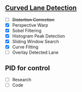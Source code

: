 ## [Curved Lane Detection](https://www.hackster.io/kemfic/curved-lane-detection-34f771)
- [ ] ~~Distortion Correction~~
- [x] Perspective Warp
- [x] Sobel Filtering
- [x] Histogram Peak Detection
- [x] Sliding Window Search
- [x] Curve Fitting
- [ ] Overlay Detected Lane

## PID for control
- [ ] Research
- [ ] Code